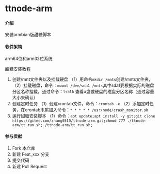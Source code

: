 # ttnode-arm

#### 介绍
安装armbian版甜糖脚本

#### 软件架构
arm64位和arm32位系统


甜糖安装教程

1.  创建/mnt文件夹以及挂载硬盘
    （1）用命令`mkdir /mnts`创建/mnts文件夹，
    （2）挂载磁盘，命令：`mount /dev/sda1 /mnts`其中sda1要根据实际的磁盘分区名称挂载，通过命令：`lsblk` 查看u盘或硬盘的磁盘分区名称（通过容量大小来确认）
2.  创建定时任务
    （1）创建crontab文件，命令：`crontab -e`
    （2）添加定时任务，在crontab末尾加入命令：`* * * * * /usr/node/crash_monitor.sh`
3.  运行甜糖安装脚本
    （1）命令：`apt update;apt install -y git;git clone https://gitee.com/zhang0510/ttnode-arm.git;chmod 777 ./ttnode-arm/tt_run.sh;./ttnode-arm/tt_run.sh;`



#### 参与贡献

1.  Fork 本仓库
2.  新建 Feat_xxx 分支
3.  提交代码
4.  新建 Pull Request
